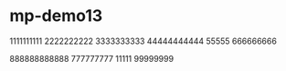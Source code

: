 # mp-demo13
1111111111
2222222222
3333333333
44444444444
55555
666666666

888888888888
777777777
11111
99999999
